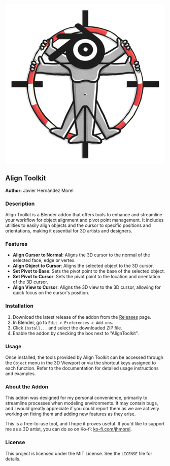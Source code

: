 <p align="center">
  <img src="AlignToolkit_Banner.png" alt="Banner Image" />
</p>

## Align Toolkit

**Author:** Javier Hernández Morel

### Description

Align Toolkit is a Blender addon that offers tools to enhance and streamline your workflow for object alignment and pivot point management. It includes utilities to easily align objects and the cursor to specific positions and orientations, making it essential for 3D artists and designers.

### Features

- **Align Cursor to Normal**: Aligns the 3D cursor to the normal of the selected face, edge or vertex.
- **Align Object to Cursor**: Aligns the selected object to the 3D cursor.
- **Set Pivot to Base**: Sets the pivot point to the base of the selected object.
- **Set Pivot to Cursor**: Sets the pivot point to the location and orientation of the 3D cursor.
- **Align View to Cursor**: Aligns the 3D view to the 3D cursor, allowing for quick focus on the cursor's position.

### Installation

1. Download the latest release of the addon from the [Releases](https://github.com/jhmorel/AlignToolkit/releases) page.
2. In Blender, go to `Edit > Preferences > Add-ons`.
3. Click `Install...` and select the downloaded ZIP file.
4. Enable the addon by checking the box next to "AlignToolkit".

### Usage

Once installed, the tools provided by Align Toolkit can be accessed through the `Object` menu in the 3D Viewport or via the shortcut keys assigned to each function. Refer to the documentation for detailed usage instructions and examples.

### About the Addon

This addon was designed for my personal convenience, primarily to streamline processes when modeling environments. It may contain bugs, and I would greatly appreciate if you could report them as we are actively working on fixing them and adding new features as they arise.

This is a free-to-use tool, and I hope it proves useful. If you'd like to support me as a 3D artist, you can do so on Ko-fi: [ko-fi.com/jhmorel](https://ko-fi.com/jhmorel).

### License

This project is licensed under the MIT License. See the `LICENSE` file for details.
